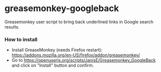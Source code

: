 greasemonkey-googleback
=======================

Greasemonkey user script to bring back underlined links in Google search results.

### How to install
* Install GreaseMonkey (needs Firefox restart): https://addons.mozilla.org/en-US/firefox/addon/greasemonkey/
* Go to https://openuserjs.org/scripts/JanisE/Greasemonkey_GoogleBack and click on "Install" button and confirm.

